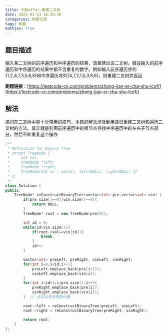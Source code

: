 ```yaml
---
title: 剑指offer-重建二叉树
date: 2021-01-13 16:29:10
categories: 刷题记录
tags: 刷题
mathjax: true
---
```


## 题目描述

输入某二叉树的前序遍历和中序遍历的结果，请重建出该二叉树。假设输入的前序遍历和中序遍历的结果中都不含重复的数字。例如输入前序遍历序列{1,2,4,7,3,5,6,8}和中序遍历序列{4,7,2,1,5,3,8,6}，则重建二叉树并返回

**刷题链接**：[https://leetcode-cn.com/problems/zhong-jian-er-cha-shu-lcof/](https://leetcode-cn.com/problems/zhong-jian-er-cha-shu-lcof/)

<!--more-->

## 解法

递归在二叉树中是十分常用的技巧。本题的解法涉及到用递归重建二叉树和遍历二叉树的方法。其实就是利用前序遍历中的根节点寻找中序遍历中的左右子节点部分，然后不断重复这个操作

```C++
/**
 * Definition for binary tree
 * struct TreeNode {
 *     int val;
 *     TreeNode *left;
 *     TreeNode *right;
 *     TreeNode(int x) : val(x), left(NULL), right(NULL) {}
 * };
 */
class Solution {
public:
    TreeNode* reConstructBinaryTree(vector<int> pre,vector<int> vin) {
        if(pre.size()==0||vin.size()==0){
            return NULL;
        }
        TreeNode* root = new TreeNode(pre[0]);

        int id = 0;
        while(id<vin.size()){
            if(root->val==vin[id]){
                break;
            }
            id++;
        }

        vector<int> preLeft, preRight, vinLeft, vinRight;
        for(int i=0;i<id;i++){
            preLeft.emplace_back(pre[i+1]);
            vinLeft.emplace_back(vin[i]);
        }
        for(int i=id+1;i<pre.size();i++){
            preRight.emplace_back(pre[i]);
            vinRight.emplace_back(vin[i]);
        }  // 也可以考虑用迭代器

        root->left = reConstructBinaryTree(preLeft, vinLeft);
        root->right = reConstructBinaryTree(preRight, vinRight);

        return root;
    }
};
```
